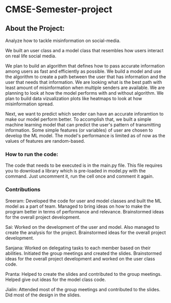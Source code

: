 # CMSE-Semester-project

## About the Project:

Analyze how to tackle misinformation on social-media.

We built an user class and a model class that resembles how users interact on real life social media.

We plan to build an algorithm that defines how to pass accurate information among users as fast and efficiently as possible. We build a model and use the algorithm to create a path between the user that has information and the user that needs that information. We are looking what is the best path with least amount of misinformation
when multiple senders are available.
We are planning to look at how the model performs with and without algorithm. We plan to build data vizualization plots like heatmaps to look at how misinformation spread.

Next, we want to  predict which sender can have an accurate inforamtion to make our model perform better. To accomplish that, we built a simple machine learning model that can predict the user's pattern of transmitting information. Some simple features (or variables) of user are chosen to develop the ML model. The model's performance is limited as of now as the values of features are random-based.


### How to run the code:

The code that needs to be executed is in the main.py file. This file requires you to download a library which is pre-loaded in model.py with the command. Just uncomment it, run the cell once and comment it again.


### Contributions

Sreeram: Developed the code for user and model classes and built the ML model as a part of team. Managed to bring ideas on how to make the program better in terms of performance and relevance.  Brainstormed ideas for the overall project development.

Sai: Worked on the development of the user and model. Also managed to create the analysis for the project. Brainstormed ideas for the overall project development.

Sanjana: Worked on delegating tasks to each member based on their abilities. Initiated the group meetings and created the slides.  Brainstormed ideas for the overall project development and worked on the user class code. 

Pranta: Helped to create the slides and contributed to the group meetings. Helped give out ideas for the model class code.

Jialin: Attended most of the group meetings and contributed to the slides. Did most of the design in the slides.
